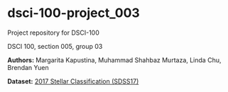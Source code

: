 # dsci-100-project_003

Project repository for DSCI-100

DSCI 100, section 005, group 03

**Authors:** Margarita Kapustina, Muhammad Shahbaz Murtaza, Linda Chu, Brendan Yuen

**Dataset:** [2017 Stellar Classification (SDSS17)](https://www.kaggle.com/datasets/fedesoriano/stellar-classification-dataset-sdss17)
